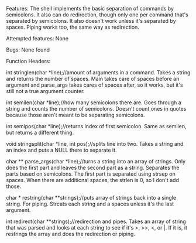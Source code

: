 Features: The shell implements the basic separation of commands by semicolons. It also can do redirection, though only one per command that's separated by semicolons. It also doesn't work unless it's separated by spaces. Piping works too, the same way as redirection.

Attempted features: None

Bugs: None found

Function Headers:

int stringlen(char *line);//amount of arguments in a command. Takes a string and returns the number of spaces. Main takes care of spaces before an argument and parse_args takes cares of spaces after, so it works, but it's still not a true argument counter.

int semilen(char *line);//how many semicolons there are. Goes through a string and counts the number of semicolons. Doesn't count ones in quotes because those aren't meant to be separating semicolons.

int semipos(char *line);//returns index of first semicolon. Same as semilen, but returns a different thing.

void stringsplit(char *line, int pos);//splits line into two. Takes a string and an index and puts a NULL there to separate it.

char ** parse_args(char *line);//turns a string into an array of strings. Only does the first part and leaves the second part as a string. Separates the parts based on semicolons. The first part is separated using strsep on spaces. When there are additional spaces, the strlen is 0, so I don't add those.

char * restring(char **strings);//puts array of strings back into a single string. For piping. Strcats each string and a spaces unless it's the last argument.

int redirect(char **strings);//redirection and pipes. Takes an array of string that was parsed and looks at each string to see if it's >, >>, <, or |. If it is, it restrings the array and does the redirection or piping.